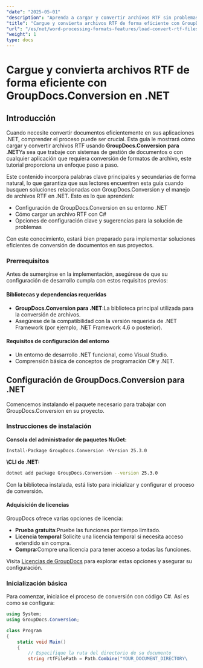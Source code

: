 ```yaml
---
"date": "2025-05-01"
"description": "Aprenda a cargar y convertir archivos RTF sin problemas con GroupDocs.Conversion para .NET. Siga esta guía para una implementación paso a paso."
"title": "Cargue y convierta archivos RTF de forma eficiente con GroupDocs.Conversion en .NET"
"url": "/es/net/word-processing-formats-features/load-convert-rtf-files-groupdocs-conversion-dotnet/"
"weight": 1
type: docs
---
```

# Cargue y convierta archivos RTF de forma eficiente con GroupDocs.Conversion en .NET

## Introducción

Cuando necesite convertir documentos eficientemente en sus aplicaciones .NET, comprender el proceso puede ser crucial. Esta guía le mostrará cómo cargar y convertir archivos RTF usando **GroupDocs.Conversion para .NET**Ya sea que trabaje con sistemas de gestión de documentos o con cualquier aplicación que requiera conversión de formatos de archivo, este tutorial proporciona un enfoque paso a paso.

Este contenido incorpora palabras clave principales y secundarias de forma natural, lo que garantiza que sus lectores encuentren esta guía cuando busquen soluciones relacionadas con GroupDocs.Conversion y el manejo de archivos RTF en .NET. Esto es lo que aprenderá:

- Configuración de GroupDocs.Conversion en su entorno .NET
- Cómo cargar un archivo RTF con C#
- Opciones de configuración clave y sugerencias para la solución de problemas

Con este conocimiento, estará bien preparado para implementar soluciones eficientes de conversión de documentos en sus proyectos.

### Prerrequisitos

Antes de sumergirse en la implementación, asegúrese de que su configuración de desarrollo cumpla con estos requisitos previos:

#### Bibliotecas y dependencias requeridas
- **GroupDocs.Conversion para .NET**:La biblioteca principal utilizada para la conversión de archivos.
- Asegúrese de la compatibilidad con la versión requerida de .NET Framework (por ejemplo, .NET Framework 4.6 o posterior).

#### Requisitos de configuración del entorno
- Un entorno de desarrollo .NET funcional, como Visual Studio.
- Comprensión básica de conceptos de programación C# y .NET.

## Configuración de GroupDocs.Conversion para .NET

Comencemos instalando el paquete necesario para trabajar con GroupDocs.Conversion en su proyecto.

### Instrucciones de instalación

**Consola del administrador de paquetes NuGet:**
```shell
Install-Package GroupDocs.Conversion -Version 25.3.0
```

**\CLI de .NET:**
```bash
dotnet add package GroupDocs.Conversion --version 25.3.0
```

Con la biblioteca instalada, está listo para inicializar y configurar el proceso de conversión.

#### Adquisición de licencias

GroupDocs ofrece varias opciones de licencia:

- **Prueba gratuita**:Pruebe las funciones por tiempo limitado.
- **Licencia temporal**:Solicite una licencia temporal si necesita acceso extendido sin compra.
- **Compra**:Compre una licencia para tener acceso a todas las funciones.

Visita [Licencias de GroupDocs](https://purchase.groupdocs.com/temporary-license/) para explorar estas opciones y asegurar su configuración.

### Inicialización básica

Para comenzar, inicialice el proceso de conversión con código C#. Así es como se configura:

```csharp
using System;
using GroupDocs.Conversion;

class Program
{
    static void Main()
    {
        // Especifique la ruta del directorio de su documento
        string rtfFilePath = Path.Combine("YOUR_DOCUMENT_DIRECTORY\